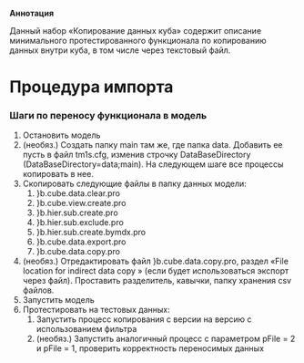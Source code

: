    **Аннотация**

Данный набор «Копирование данных куба» содержит описание минимального протестированного функционала по копированию данных внутри куба, в том числе через текстовый файл.

# 

# Процедура импорта

### Шаги по переносу функционала в модель

1.  Остановить модель
2.  (необяз.) Создать папку main там же, где папка data. Добавить ее пусть в файл tm1s.cfg, изменив строчку DataBaseDirectory (DataBaseDirectory=data;main). На следующем шаге все процессы копировать в нее.
3.  Скопировать следующие файлы в папку данных модели:
    1.  }b.cube.data.clear.pro
    2.  }b.cube.view.create.pro
    3.  }b.hier.sub.create.pro
    4.  }b.hier.sub.exclude.pro
    5.  }b.hier.sub.create.bymdx.pro
    6.  }b.cube.data.export.pro
    7.  }b.cube.data.copy.pro
4.  (необяз.) Отредактировать файл }b.cube.data.copy.pro, раздел «File location for indirect data copy » (если будет использоваться экспорт через файл). Проставить разделитель, кавычки, папку хранения csv файлов.
5.  Запустить модель
6.  Протестировать на тестовых данных:
    1.  Запустить процесс копирования с версии на версию с использованием фильтра
    2.  (необяз.) Запустить аналогичный процесс с параметром pFile = 2 и pFile = 1, проверить корректность переносимых данных
